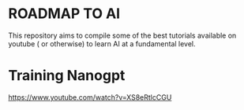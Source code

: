 # ROADMAP TO AI

This repository aims to compile some of the best tutorials available on youtube ( or otherwise) to learn AI at a fundamental level.

# Training Nanogpt

https://www.youtube.com/watch?v=XS8eRtlcCGU



